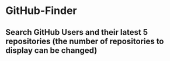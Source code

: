 # GitHub-Finder

## Search GitHub Users and their latest 5 repositories (the number of repositories to display can be changed)
